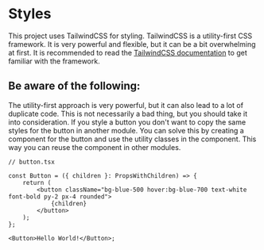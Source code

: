 # Styles

This project uses TailwindCSS for styling. TailwindCSS is a utility-first CSS framework. It is very powerful and flexible, but it can be a bit overwhelming at first. It is recommended to read the [TailwindCSS documentation](https://tailwindcss.com/docs) to get familiar with the framework.

## Be aware of the following:

The utility-first approach is very powerful, but it can also lead to a lot of duplicate code. This is not necessarily a bad thing, but you should take it into consideration. If you style a button you don't want to copy the same styles for the button in another module. You can solve this by creating a component for the button and use the utility classes in the component. This way you can reuse the component in other modules.

```tsx
// button.tsx

const Button = ({ children }: PropsWithChildren) => {
    return (
        <button className="bg-blue-500 hover:bg-blue-700 text-white font-bold py-2 px-4 rounded">
            {children}
        </button>
    );
};

<Button>Hello World!</Button>;
```
